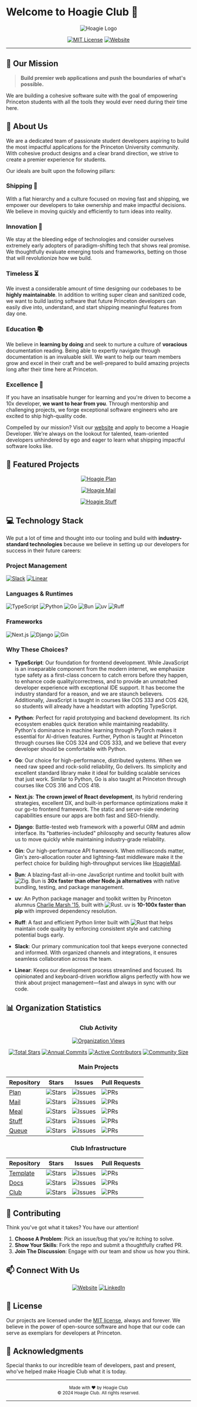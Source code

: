 # **Welcome to Hoagie Club** 👋

<div align="center">
  <img src="../docs/hoagie.svg" alt="Hoagie Logo"/>

  <br>

  [![MIT License](https://img.shields.io/badge/License-MIT-blue.svg?style=for-the-badge)](https://opensource.org/licenses/MIT)
  [![Website](https://img.shields.io/badge/Website-hoagie.io-FF6B6B?style=for-the-badge)](https://hoagie.io)
</div>

---

## 🎯 **Our Mission**

> **Build premier web applications and push the boundaries of what's possible.**

We are building a cohesive software suite with the goal of empowering Princeton students with all the tools they would ever need during their time here.

## 🥖 **About Us**

We are a dedicated team of passionate student developers aspiring to build the most impactful applications for the Princeton University community. With cohesive product designs and a clear brand direction, we strive to create a premier experience for students.

Our ideals are built upon the following pillars:

### **Shipping** 🚢

With a flat hierarchy and a culture focused on moving fast and shipping, we empower our developers to take ownership and make impactful decisions. We believe in moving quickly and efficiently to turn ideas into reality.

### **Innovation** 🚀

We stay at the bleeding edge of technologies and consider ourselves extremely early adopters of paradigm-shifting tech that shows real promise. We thoughtfully evaluate emerging tools and frameworks, betting on those that will revolutionize how we build.

### **Timeless** ⏳

We invest a considerable amount of time designing our codebases to be **highly maintainable**. In addition to writing super clean and sanitized code, we want to build lasting software that future Princeton developers can easily dive into, understand, and start shipping meaningful features from day one.

### **Education** 📚

We believe in **learning by doing** and seek to nurture a culture of **voracious** documentation reading. Being able to expertly navigate through documentation is an invaluable skill. We want to help our team members grow and excel in their craft and be well-prepared to build amazing projects long after their time here at Princeton.

### **Excellence** 💎

If you have an insatisable hunger for learning and you're driven to become a 10x developer, **we want to hear from you**. Through mentorship and challenging projects, we forge exceptional software engineers who are excited to ship high-quality code.

Compelled by our mission? Visit our [website](https://club.hoagie.io) and apply to become a Hoagie Developer. We're always on the lookout for talented, team-oriented developers unhindered by ego and eager to learn what shipping impactful software looks like.

## 🌟 **Featured Projects**

<div align="center">

[![Hoagie Plan](https://img.shields.io/badge/Hoagie_Plan-Academic_planning_at_Princeton,_reinvented-4A90E2?style=for-the-badge)](https://github.com/HoagieClub/plan)

[![Hoagie Mail](https://img.shields.io/badge/Hoagie_Mail-Send_emails_to_everyone,_instantly-FF6B6B?style=for-the-badge)](https://github.com/HoagieClub/mail)

[![Hoagie Stuff](https://img.shields.io/badge/Hoagie_Stuff-Find_stuff_on_campus,_fast-50E3C2?style=for-the-badge)](https://github.com/HoagieClub/stuff)

</div>

## 💻 **Technology Stack**

We put a lot of time and thought into our tooling and build with **industry-standard technologies** because we believe in setting up our developers for success in their future careers:

### **Project Management**

[![Slack](https://img.shields.io/badge/Slack-4A154B?style=for-the-badge&logo=slack&logoColor=white)](https://slack.com)
[![Linear](https://img.shields.io/badge/Linear-5E6AD2?style=for-the-badge&logo=linear&logoColor=white)](https://linear.app)

### **Languages & Runtimes**

![TypeScript](https://img.shields.io/badge/TypeScript-3178C6?style=for-the-badge&logo=typescript&logoColor=white)
![Python](https://img.shields.io/badge/Python-3776AB?style=for-the-badge&logo=python&logoColor=white)
![Go](https://img.shields.io/badge/Go-00ADD8?style=for-the-badge&logo=go&logoColor=white)
![Bun](https://img.shields.io/badge/Bun-000000?style=for-the-badge&logo=bun&logoColor=white)
![uv](https://img.shields.io/badge/uv-FF4B4B?style=for-the-badge&logo=rust&logoColor=white)
![Ruff](https://img.shields.io/badge/Ruff-000000?style=for-the-badge&logo=python&logoColor=white)

### **Frameworks**

![Next.js](https://img.shields.io/badge/Next.js-000000?style=for-the-badge&logo=nextdotjs&logoColor=white)
![Django](https://img.shields.io/badge/Django-092E20?style=for-the-badge&logo=django&logoColor=white)
![Gin](https://img.shields.io/badge/Gin-00ADD8?style=for-the-badge&logo=go&logoColor=white)

### **Why These Choices?**

- **TypeScript**: Our foundation for frontend development. While JavaScript is an inseparable component from the modern internet, we emphasize type safety as a first-class concern to catch errors before they happen, to enhance code quality/correctness, and to provide an unmatched developer experience with exceptional IDE support. It has become the industry standard for a reason, and we are staunch believers. Additionally, JavaScript is taught in courses like COS 333 and COS 426, so students will already have a headstart with adopting TypeScript.

- **Python**: Perfect for rapid prototyping and backend development. Its rich ecosystem enables quick iteration while maintaining readability. Python's dominance in machine learning through PyTorch makes it essential for AI-driven features. Further, Python is taught at Princeton through courses like COS 324 and COS 333, and we believe that every developer should be comfortable with Python.

- **Go**: Our choice for high-performance, distributed systems. When we need raw speed and rock-solid reliability, Go delivers. Its simplicity and excellent standard library make it ideal for building scalable services that just work. Similar to Python, Go is also taught at Princeton through courses like COS 316 and COS 418.

- **Next.js**: **The crown jewel of React development**, its hybrid rendering strategies, excellent DX, and built-in performance optimizations make it our go-to frontend framework. The static and server-side rendering capabilities ensure our apps are both fast and SEO-friendly.

- **Django**: Battle-tested web framework with a powerful ORM and admin interface. Its "batteries-included" philosophy and security features allow us to move quickly while maintaining industry-grade reliability.

- **Gin**: Our high-performance API framework. When milliseconds matter, Gin's zero-allocation router and lightning-fast middleware make it the perfect choice for building high-throughput services like [HoagieMail](https://mail.hoagie.io).

- **Bun**: A blazing-fast all-in-one JavaScript runtime and toolkit built with ![Zig](https://img.shields.io/badge/Zig-F7A41D?style=flat-square&logo=zig&logoColor=white). Bun is **30x faster than other Node.js alternatives** with native bundling, testing, and package management.

- **uv**: An Python package manager and toolkit written by Princeton alumnus [Charlie Marsh '15](https://www.linkedin.com/in/marshcharles), built with ![Rust](https://img.shields.io/badge/Rust-000000?style=flat-square&logo=rust&logoColor=white). uv is **10-100x faster than pip** with improved dependency resolution.

- **Ruff**: A fast and efficient Python linter built with ![Rust](https://img.shields.io/badge/Rust-000000?style=flat-square&logo=rust&logoColor=white) that helps maintain code quality by enforcing consistent style and catching potential bugs early.

- **Slack**: Our primary communication tool that keeps everyone connected and informed. With organized channels and integrations, it ensures seamless collaboration across the team.

- **Linear**: Keeps our development process streamlined and focused. Its opinionated and keyboard-driven workflow aligns perfectly with how we think about project management—fast and always in sync with our code.

## 📊 **Organization Statistics**

<div align="center">

### **Club Activity**

[![Organization Views](https://komarev.com/ghpvc/?username=hoagieclub&label=Profile%20Views&color=blue&style=flat-square)](https://github.com/HoagieClub)

[![Total Stars](https://img.shields.io/github/stars/HoagieClub?style=for-the-badge&label=Total%20Stars)](https://github.com/HoagieClub)
[![Annual Commits](https://img.shields.io/github/commit-activity/y/HoagieClub/plan?style=for-the-badge&label=Annual%20Commits)](https://github.com/HoagieClub/plan/graphs/commit-activity)
[![Active Contributors](https://img.shields.io/github/contributors/HoagieClub/plan?style=for-the-badge&label=Active%20Contributors)](https://github.com/HoagieClub/plan/graphs/contributors)
[![Community Size](https://img.shields.io/github/followers/HoagieClub?style=for-the-badge&label=Community%20Size)](https://github.com/HoagieClub)

### **Main Projects**

| Repository | Stars | Issues | Pull Requests |
|------------|-------|--------|---------------|
| [Plan](https://github.com/HoagieClub/plan) | ![Stars](https://img.shields.io/github/stars/HoagieClub/plan?style=flat-square) | ![Issues](https://img.shields.io/github/issues/HoagieClub/plan?style=flat-square) | ![PRs](https://img.shields.io/github/issues-pr/HoagieClub/plan?style=flat-square) |
| [Mail](https://github.com/HoagieClub/mail) | ![Stars](https://img.shields.io/github/stars/HoagieClub/mail?style=flat-square) | ![Issues](https://img.shields.io/github/issues/HoagieClub/mail?style=flat-square) | ![PRs](https://img.shields.io/github/issues-pr/HoagieClub/mail?style=flat-square) |
| [Meal](https://github.com/HoagieClub/meal) | ![Stars](https://img.shields.io/github/stars/HoagieClub/meal?style=flat-square) | ![Issues](https://img.shields.io/github/issues/HoagieClub/meal?style=flat-square) | ![PRs](https://img.shields.io/github/issues-pr/HoagieClub/meal?style=flat-square) |
| [Stuff](https://github.com/HoagieClub/stuff) | ![Stars](https://img.shields.io/github/stars/HoagieClub/stuff?style=flat-square) | ![Issues](https://img.shields.io/github/issues/HoagieClub/stuff?style=flat-square) | ![PRs](https://img.shields.io/github/issues-pr/HoagieClub/stuff?style=flat-square) |
| [Queue](https://github.com/HoagieClub/queue) | ![Stars](https://img.shields.io/github/stars/HoagieClub/queue?style=flat-square) | ![Issues](https://img.shields.io/github/issues/HoagieClub/queue?style=flat-square) | ![PRs](https://img.shields.io/github/issues-pr/HoagieClub/queue?style=flat-square) |

### **Club Infrastructure**

| Repository | Stars | Issues | Pull Requests |
|------------|-------|--------|---------------|
| [Template](https://github.com/HoagieClub/template) | ![Stars](https://img.shields.io/github/stars/HoagieClub/template?style=flat-square) | ![Issues](https://img.shields.io/github/issues/HoagieClub/template?style=flat-square) | ![PRs](https://img.shields.io/github/issues-pr/HoagieClub/template?style=flat-square) |
| [Docs](https://github.com/HoagieClub/docs) | ![Stars](https://img.shields.io/github/stars/HoagieClub/docs?style=flat-square) | ![Issues](https://img.shields.io/github/issues/HoagieClub/docs?style=flat-square) | ![PRs](https://img.shields.io/github/issues-pr/HoagieClub/docs?style=flat-square) |
| [Club](https://github.com/HoagieClub/club) | ![Stars](https://img.shields.io/github/stars/HoagieClub/club?style=flat-square) | ![Issues](https://img.shields.io/github/issues/HoagieClub/club?style=flat-square) | ![PRs](https://img.shields.io/github/issues-pr/HoagieClub/club?style=flat-square) |

</div>

## 🤝 **Contributing**

Think you've got what it takes? You have our attention!

1. **Choose A Problem**: Pick an issue/bug that you're itching to solve.
2. **Show Your Skills**: Fork the repo and submit a thoughtfully crafted PR.
3. **Join The Discussion**: Engage with our team and show us how you think.

## 📫 **Connect With Us**

<div align="center">

[![Website](https://img.shields.io/badge/Website-hoagie.io-FF6B6B?style=for-the-badge)](https://club.hoagie.io)
[![LinkedIn](https://img.shields.io/badge/LinkedIn-0A66C2?style=for-the-badge&logo=linkedin&logoColor=white)](https://www.linkedin.com/company/hoagie)

</div>

## 📄 **License**

Our projects are licensed under the [MIT license](../LICENSE), always and forever. We believe in the power of open-source software and hope that our code can serve as exemplars for developers at Princeton.

## 🎉 **Acknowledgments**

Special thanks to our incredible team of developers, past and present, who've helped make Hoagie Club what it is today.

---

<div align="center">
  <sub>Made with ❤️ by Hoagie Club</sub>
  <br>
  <sub>© 2024 Hoagie Club. All rights reserved.</sub>
</div>

---
